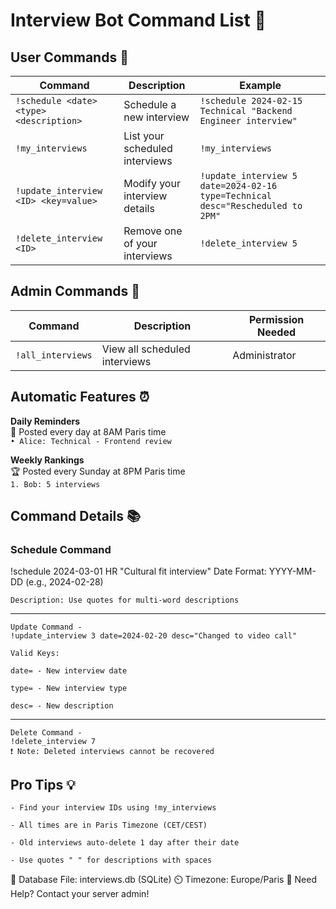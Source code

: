 # Interview Bot Command List 🤖

## User Commands 👤

| Command | Description | Example |
|---------|-------------|---------|
| `!schedule <date> <type> <description>` | Schedule a new interview | `!schedule 2024-02-15 Technical "Backend Engineer interview"` |
| `!my_interviews` | List your scheduled interviews | `!my_interviews` |
| `!update_interview <ID> <key=value>` | Modify your interview details | `!update_interview 5 date=2024-02-16 type=Technical desc="Rescheduled to 2PM"` |
| `!delete_interview <ID>` | Remove one of your interviews | `!delete_interview 5` |

## Admin Commands 👑

| Command | Description | Permission Needed |
|---------|-------------|-------------------|
| `!all_interviews` | View all scheduled interviews | Administrator |

## Automatic Features ⏰

**Daily Reminders**  
📅 Posted every day at 8AM Paris time  
`• Alice: Technical - Frontend review`

**Weekly Rankings**  
🏆 Posted every Sunday at 8PM Paris time  
`1. Bob: 5 interviews`

## Command Details 📚

### Schedule Command
!schedule 2024-03-01 HR "Cultural fit interview"
    Date Format: YYYY-MM-DD (e.g., 2024-02-28)

    Description: Use quotes for multi-word descriptions
-----------------------------------------------------------------------
    Update Command - 
    !update_interview 3 date=2024-02-20 desc="Changed to video call"

    Valid Keys:

    date= - New interview date

    type= - New interview type

    desc= - New description
-----------------------------------------------------------------------
    Delete Command - 
    !delete_interview 7
    ❗ Note: Deleted interviews cannot be recovered

## Pro Tips 💡

    - Find your interview IDs using !my_interviews

    - All times are in Paris Timezone (CET/CEST)

    - Old interviews auto-delete 1 day after their date

    - Use quotes " " for descriptions with spaces

📁 Database File: interviews.db (SQLite)
⏲️ Timezone: Europe/Paris
🔧 Need Help? Contact your server admin!